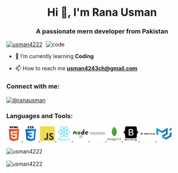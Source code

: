 <h1 align="center">Hi 👋, I'm Rana Usman</h1>
<h3 align="center">A passionate mern developer from Pakistan</h3>
<img align="right" alt="code" width="400"
    src="https://cdn.videoplasty.com/animation/chill-coding-programming-lo-fi-animation-stock-animation-21874-1024x576.jpg">

<p align="left"> <a href="https://github.com/ryo-ma/github-profile-trophy"><img
            src="https://github-profile-trophy.vercel.app/?username=usman4222" alt="usman4222" /></a> </p>

- 🌱 I’m currently learning **Coding**

- 📫 How to reach me **usman4243ch@gmail.com**

<h3 align="left">Connect with me:</h3>
<p align="left">
    <a href="https://www.linkedin.com/in/rana-usman4243/" target="blank"><img align="center"
            src="https://raw.githubusercontent.com/rahuldkjain/github-profile-readme-generator/master/src/images/icons/Social/linked-in-alt.svg"
            alt="@ranausman" height="30" width="40" /></a>
</p>

<h3 align="left">Languages and Tools:</h3>
<p align="left">
    <!-- Existing icons -->
    <a href="https://www.w3.org/html/" target="_blank" rel="noreferrer">
        <img src="https://raw.githubusercontent.com/devicons/devicon/master/icons/html5/html5-original-wordmark.svg"
            alt="html5" width="40" height="40" />
    </a>
    <a href="https://www.w3schools.com/css/" target="_blank" rel="noreferrer">
        <img src="https://raw.githubusercontent.com/devicons/devicon/master/icons/css3/css3-original-wordmark.svg"
            alt="css3" width="40" height="40" />
    </a>
    <a href="https://developer.mozilla.org/en-US/docs/Web/JavaScript" target="_blank" rel="noreferrer">
        <img src="https://raw.githubusercontent.com/devicons/devicon/master/icons/javascript/javascript-original.svg"
            alt="javascript" width="40" height="40" />
    </a>
    <a href="https://reactjs.org/" target="_blank" rel="noreferrer">
        <img src="https://raw.githubusercontent.com/devicons/devicon/master/icons/react/react-original-wordmark.svg"
            alt="react" width="40" height="40" />
    </a>
    <a href="https://nodejs.org/" target="_blank" rel="noreferrer">
        <img src="https://raw.githubusercontent.com/devicons/devicon/master/icons/nodejs/nodejs-original-wordmark.svg"
            alt="nodejs" width="40" height="40" />
    </a>
    <a href="https://expressjs.com/" target="_blank" rel="noreferrer">
        <img src="https://raw.githubusercontent.com/devicons/devicon/master/icons/express/express-original-wordmark.svg"
            alt="express" width="40" height="40" />
    </a>
    <a href="https://www.mongodb.com/" target="_blank" rel="noreferrer">
        <img src="https://raw.githubusercontent.com/devicons/devicon/master/icons/mongodb/mongodb-original-wordmark.svg"
            alt="mongodb" width="40" height="40" />
    </a>
    <a href="https://getbootstrap.com" target="_blank" rel="noreferrer">
        <img src="https://raw.githubusercontent.com/devicons/devicon/master/icons/bootstrap/bootstrap-plain-wordmark.svg"
            alt="bootstrap" width="40" height="40" />
    </a>
    <a href="https://tailwindcss.com/" target="_blank" rel="noreferrer">
        <img src="https://raw.githubusercontent.com/devicons/devicon/master/icons/tailwindcss/tailwindcss-plain-wordmark.svg"
            alt="tailwindcss" width="40" height="40" />
    </a>
    <a href="https://material-ui.com/" target="_blank" rel="noreferrer">
        <img src="https://raw.githubusercontent.com/devicons/devicon/master/icons/materialui/materialui-original.svg"
            alt="material-ui" width="40" height="40" />
    </a>
</p>
<p><img align="center"
        src="https://github-readme-stats.vercel.app/api/top-langs?username=usman4222&show_icons=true&locale=en&layout=compact"
        alt="usman4222" /></p>

<p><img align="center" src="https://github-readme-streak-stats.herokuapp.com/?user=usman4222&" alt="usman4222" /></p>
